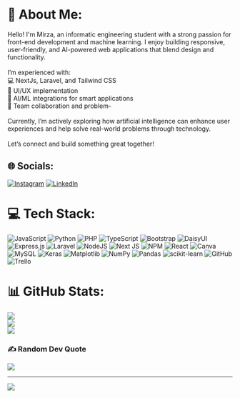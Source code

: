 # 💫 About Me:
Hello! I'm Mirza, an informatic engineering student with a strong passion for front-end development and machine learning. I enjoy building responsive, user-friendly, and AI-powered web applications that blend design and functionality.<br><br>I’m experienced with:<br>💻 NextJs, Laravel, and Tailwind CSS<br>🎨 UI/UX implementation<br>🧠 AI/ML integrations for smart applications<br>🤝 Team collaboration and problem-<br><br>Currently, I’m actively exploring how artificial intelligence can enhance user experiences and help solve real-world problems through technology.<br><br>Let’s connect and build something great together!


## 🌐 Socials:
[![Instagram](https://img.shields.io/badge/Instagram-%23E4405F.svg?logo=Instagram&logoColor=white)](https://instagram.com/https://www.instagram.com/mirzaardanas/) [![LinkedIn](https://img.shields.io/badge/LinkedIn-%230077B5.svg?logo=linkedin&logoColor=white)](https://linkedin.com/in/https://www.linkedin.com/in/mirzaardanas/) 

# 💻 Tech Stack:
![JavaScript](https://img.shields.io/badge/javascript-%23323330.svg?style=flat-square&logo=javascript&logoColor=%23F7DF1E) ![Python](https://img.shields.io/badge/python-3670A0?style=flat-square&logo=python&logoColor=ffdd54) ![PHP](https://img.shields.io/badge/php-%23777BB4.svg?style=flat-square&logo=php&logoColor=white) ![TypeScript](https://img.shields.io/badge/typescript-%23007ACC.svg?style=flat-square&logo=typescript&logoColor=white) ![Bootstrap](https://img.shields.io/badge/bootstrap-%238511FA.svg?style=flat-square&logo=bootstrap&logoColor=white) ![DaisyUI](https://img.shields.io/badge/daisyui-5A0EF8?style=flat-square&logo=daisyui&logoColor=white) ![Express.js](https://img.shields.io/badge/express.js-%23404d59.svg?style=flat-square&logo=express&logoColor=%2361DAFB) ![Laravel](https://img.shields.io/badge/laravel-%23FF2D20.svg?style=flat-square&logo=laravel&logoColor=white) ![NodeJS](https://img.shields.io/badge/node.js-6DA55F?style=flat-square&logo=node.js&logoColor=white) ![Next JS](https://img.shields.io/badge/Next-black?style=flat-square&logo=next.js&logoColor=white) ![NPM](https://img.shields.io/badge/NPM-%23CB3837.svg?style=flat-square&logo=npm&logoColor=white) ![React](https://img.shields.io/badge/react-%2320232a.svg?style=flat-square&logo=react&logoColor=%2361DAFB) ![Canva](https://img.shields.io/badge/Canva-%2300C4CC.svg?style=flat-square&logo=Canva&logoColor=white) ![MySQL](https://img.shields.io/badge/mysql-4479A1.svg?style=flat-square&logo=mysql&logoColor=white) ![Keras](https://img.shields.io/badge/Keras-%23D00000.svg?style=flat-square&logo=Keras&logoColor=white) ![Matplotlib](https://img.shields.io/badge/Matplotlib-%23ffffff.svg?style=flat-square&logo=Matplotlib&logoColor=black) ![NumPy](https://img.shields.io/badge/numpy-%23013243.svg?style=flat-square&logo=numpy&logoColor=white) ![Pandas](https://img.shields.io/badge/pandas-%23150458.svg?style=flat-square&logo=pandas&logoColor=white) ![scikit-learn](https://img.shields.io/badge/scikit--learn-%23F7931E.svg?style=flat-square&logo=scikit-learn&logoColor=white) ![GitHub](https://img.shields.io/badge/github-%23121011.svg?style=flat-square&logo=github&logoColor=white) ![Trello](https://img.shields.io/badge/Trello-%23026AA7.svg?style=flat-square&logo=Trello&logoColor=white)
# 📊 GitHub Stats:
![](https://github-readme-stats.vercel.app/api?username=Gutserk&theme=dark&hide_border=false&include_all_commits=true&count_private=false)<br/>
![](https://nirzak-streak-stats.vercel.app/?user=Gutserk&theme=dark&hide_border=false)<br/>
![](https://github-readme-stats.vercel.app/api/top-langs/?username=Gutserk&theme=dark&hide_border=false&include_all_commits=true&count_private=false&layout=compact)

### ✍️ Random Dev Quote
![](https://quotes-github-readme.vercel.app/api?type=horizontal&theme=radical)

---
[![](https://visitcount.itsvg.in/api?id=Gutserk&icon=0&color=0)](https://visitcount.itsvg.in)

<!-- Proudly created with GPRM ( https://gprm.itsvg.in ) -->